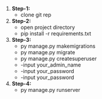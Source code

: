 <ol>
  <li>
    <b>Step-1:</b>
    <ul>
      <li>clone git rep</li>
    </ul>
  </li>
  <li>
    <b>Step-2:</b>
    <ul>
      <li>open project directory</li>
      <li>pip install -r requirements.txt</li>
    </ul>
  </li>
  <li>
    <b>Step-3:</b>
    <ul>
      <li>py manage.py makemigrations</li>
      <li>py manage.py migrate</li>
      <li>py manage.py createsuperuser</li>
      <li>-input your_admin_name</li>
      <li>-input your_password</li>
      <li>-input your_password</li>
    </ul>
  </li>
  <li>
    <b>Step-4:</b>
    <ul>
      <li>py manage.py runserver</li>
    </ul>
  </li>
</ol>
 
  
